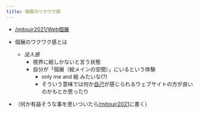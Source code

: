 ```yaml
---
title: 個展のワクワク感
---
```


* [/mitoujr2021/Web個展](https://scrapbox.io/mitoujr2021/Web個展)

* 個展のワクワク感とは
  
  * *没入感*
    * 視界に絵しかないと言う状態
    * 自分が「個展（絵メインの空間）」にいるという体験
      * only me and 絵 みたいな(?)
      * そういう意味では何か[自己](%E8%87%AA%E5%B7%B1.md)が感じられるウェブサイトの方が良いのかもとか思ったり
* （何か有益そうな事を思いついたら[/mitoujr2021](https://scrapbox.io/mitoujr2021)に書く）
